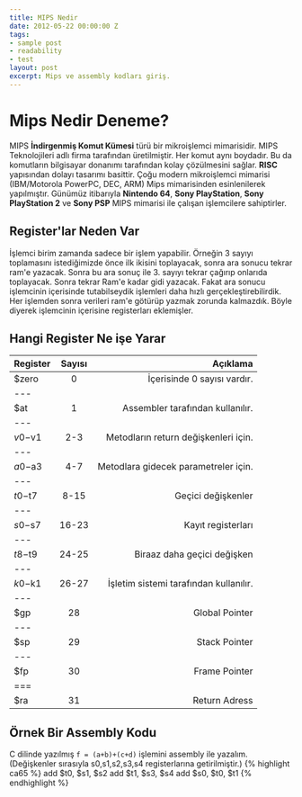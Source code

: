 ```yaml
---
title: MIPS Nedir
date: 2012-05-22 00:00:00 Z
tags:
- sample post
- readability
- test
layout: post
excerpt: Mips ve assembly kodları giriş.
---
```


# **Mips Nedir Deneme?**

MIPS **İndirgenmiş Komut Kümesi** türü bir mikroişlemci mimarisidir. MIPS Teknolojileri adlı firma tarafından üretilmiştir. Her komut aynı boydadır. Bu da komutların bilgisayar donanımı tarafından kolay çözülmesini sağlar.
**RISC** yapısından dolayı tasarımı basittir. Çoğu modern mikroişlemci mimarisi (IBM/Motorola PowerPC, DEC, ARM) Mips mimarisinden esinlenilerek yapılmıştır.
Günümüz itibarıyla **Nintendo 64**, **Sony PlayStation**, **Sony PlayStation 2** ve **Sony PSP** MIPS mimarisi ile çalışan işlemcilere sahiptirler.

## Register'lar Neden Var

İşlemci birim zamanda sadece bir işlem yapabilir. Örneğin 3 sayıyı toplamasını istediğimizde önce ilk ikisini toplayacak, sonra ara sonucu tekrar ram'e yazacak. Sonra bu ara sonuç ile 3. sayıyı tekrar çağırıp onlarıda toplayacak. Sonra tekrar Ram'e kadar gidi yazacak. Fakat ara sonucu işlemcinin içerisinde tutabilseydik işlemleri daha hızlı gerçekleştirebilirdik. Her işlemden sonra verileri ram'e götürüp yazmak zorunda kalmazdık. Böyle diyerek işlemcinin içerisine registerları eklemişler.

## Hangi Register Ne işe Yarar

| Register | Sayısı | Açıklama |
| :--- | :---: | ---: |
| $zero | 0 | İçerisinde 0 sayısı vardır. |
| --- |  |  |
| $at | 1 | Assembler tarafından kullanılır. |
| --- |  |  |
| $v0-$v1 | 2-3 | Metodların return değişkenleri için. |
| --- |  |  |
| $a0-$a3 | 4-7 | Metodlara gidecek parametreler için. |
| --- |  |  |
| $t0-$t7 | 8-15 | Geçici değişkenler |
| --- |  |  |
| $s0-$s7 | 16-23 | Kayıt registerları |
| --- |  |  |
| $t8-$t9 | 24-25 | Biraaz daha geçici değişken |
| --- |  |  |
| $k0-$k1 | 26-27 | İşletim sistemi tarafından kullanılır. |
| --- |  |  |
| $gp | 28 | Global Pointer |
| --- |  |  |
| $sp | 29 | Stack Pointer |
| --- |  |  |
| $fp | 30 | Frame Pointer |
| === |  |  |
| $ra | 31 | Return Adress |

## Örnek Bir Assembly Kodu

C dilinde yazılmış `f = (a+b)+(c+d)` işlemini assembly ile yazalım.
\(Değişkenler sırasıyla s0,s1,s2,s3,s4 registerlarına getirilmiştir.)
{% highlight ca65 %}
add $t0, $s1, $s2
add $t1, $s3, $s4
add $s0, $t0, $t1
{% endhighlight %}